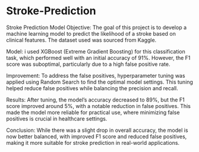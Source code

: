 # Stroke-Prediction
Stroke Prediction Model
Objective:
The goal of this project is to develop a machine learning model to predict the likelihood of a stroke based on clinical features. The dataset used was sourced from Kaggle.

Model:
i used XGBoost (Extreme Gradient Boosting) for this classification task, which performed well with an initial accuracy of 91%. However, the F1 score was suboptimal, particularly due to a high false positive rate.

Improvement:
To address the false positives, hyperparameter tuning was applied using Random Search to find the optimal model settings. This tuning helped reduce false positives while balancing the precision and recall.

Results:
After tuning, the model’s accuracy decreased to 89%, but the F1 score improved around 5%, with a notable reduction in false positives. This made the model more reliable for practical use, where minimizing false positives is crucial in healthcare settings.

Conclusion:
While there was a slight drop in overall accuracy, the model is now better balanced, with improved F1 score and reduced false positives, making it more suitable for stroke prediction in real-world applications.
